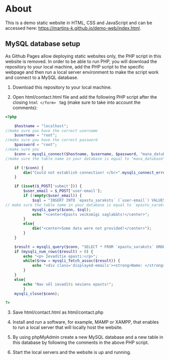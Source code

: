 # About

This is a demo static website in HTML, CSS and JavaScript and can be accessed here: https://martins-k.github.io/demo-web/index.html.
## MySQL database setup

As Github Pages allow deploying static websites only, the PHP script in this website is removed.
In order to be able to run PHP, you will download the repository to your local machine, add the PHP script to the specific webpage and then run a local server environment to make the script work and connect to a MySQL database.

1. Download this repository to your local machine.

2. Open html/contact.html file and add the following PHP script after the closing ```html </form> ``` tag (make sure to take into account the comments):

```php
<?php

	$hostname = "localhost";
//make sure you have the correct username
	$username = "root";
//make sure you have the correct password
	$password = "root";
//make sure you
	$conn = mysqli_connect($hostname, $username, $password, "mana_datubaze");
//make sure the table name in your database is equal to "mana_datubaze"

	if (!$conn) {
		die("Could not establish connection! </br>".mysqli_connect_error());
	}

	if (isset($_POST['submit'])) {
		$user_email = $_POST['user-email'];
		if (!empty($user_email)) {
			$sql = "INSERT INTO `epastu_saraksts` (`user-email`) VALUES ('$user_email')";
// make sure the table name in your database is equal to `epastu_saraksts` 
			mysqli_query($conn, $sql);
			echo "<center>Epasts veiksmīgi saglabāts!</center>";
		}
		else{
			die("<center>Some data were not provided!</center>");
		}			
	}

	$result = mysqli_query($conn, "SELECT * FROM `epastu_saraksts` ORDER BY `id` desc");
	if (mysqli_num_rows($result) > 0) {
		echo "<p> Ievadītie epasti:</p>";
		while($row = mysqli_fetch_assoc($result)) {
			echo "<div class='displayed-emails'><strong>Name: </strong>" . $row["user-email"] . "</div>";
		}
	}
	else{
		echo "Nav vēl ievadīts neviens epasts!";
		}
	mysqli_close($conn);

?>
```
3. Save html/contact.html as html/contact.php

4. Install and run a software, for example, MAMP or XAMPP, that enables to run a local server that will locally host the website.

5. By using phpMyAdmin create a new MySQL database and a new table in this database by following the comments in the above PHP script.

6. Start the local servers and the website is up and running.
